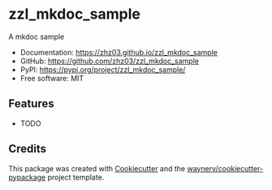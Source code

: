 # zzl_mkdoc_sample

A mkdoc sample


* Documentation: <https://zhz03.github.io/zzl_mkdoc_sample>
* GitHub: <https://github.com/zhz03/zzl_mkdoc_sample>
* PyPI: <https://pypi.org/project/zzl_mkdoc_sample/>
* Free software: MIT


## Features

* TODO

## Credits

This package was created with [Cookiecutter](https://github.com/audreyr/cookiecutter) and the [waynerv/cookiecutter-pypackage](https://github.com/waynerv/cookiecutter-pypackage) project template.
